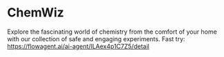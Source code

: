 # ChemWiz
Explore the fascinating world of chemistry from the comfort of your home with our collection of safe and engaging experiments.
Fast try: https://flowagent.ai/ai-agent/ILAex4p1C7Z5/detail
